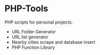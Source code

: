 ﻿# PHP-Tools

PHP scripts for personal projects.

* URL Folder Generator
* URL list generator
* Nearby cities scrape and database insert
* PHP Function Library
